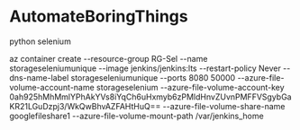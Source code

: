 # AutomateBoringThings
python selenium

az container create --resource-group RG-Sel --name storageseleniumunique --image jenkins/jenkins:lts --restart-policy Never --dns-name-label storageseleniumunique --ports 8080 50000 --azure-file-volume-account-name storageselenium --azure-file-volume-account-key 0ah925hMhMmlYPhAkYVs8iYqCh6uHxmyb6zPMldHnvZUvnPMFFVSgybGaKR21LGuDzpj3/WkQwBhvAZFAHtHuQ== --azure-file-volume-share-name googlefileshare1 --azure-file-volume-mount-path /var/jenkins_home

